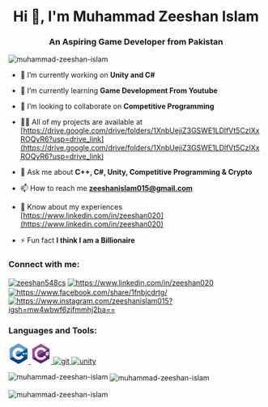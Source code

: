 <h1 align="center">Hi 👋, I'm Muhammad Zeeshan Islam</h1>
<h3 align="center">An Aspiring Game Developer from Pakistan</h3>

<p align="left"> <img src="https://komarev.com/ghpvc/?username=muhammad-zeeshan-islam&label=Profile%20views&color=0e75b6&style=flat" alt="muhammad-zeeshan-islam" /> </p>

- 🔭 I’m currently working on **Unity and C#**

- 🌱 I’m currently learning **Game Development From Youtube**

- 👯 I’m looking to collaborate on **Competitive Programming**

- 👨‍💻 All of my projects are available at [https://drive.google.com/drive/folders/1XnbUejiZ3GSWE1LDlfVt5CzlXxROQyR6?usp=drive_link](https://drive.google.com/drive/folders/1XnbUejiZ3GSWE1LDlfVt5CzlXxROQyR6?usp=drive_link)

- 💬 Ask me about **C++, C#, Unity, Competitive Programming & Crypto**

- 📫 How to reach me **zeeshanislam015@gmail.com**

- 📄 Know about my experiences [https://www.linkedin.com/in/zeeshan020](https://www.linkedin.com/in/zeeshan020)

- ⚡ Fun fact **I think I am a Billionaire**

<h3 align="left">Connect with me:</h3>
<p align="left">
<a href="https://twitter.com/zeeshan548cs" target="blank"><img align="center" src="https://raw.githubusercontent.com/rahuldkjain/github-profile-readme-generator/master/src/images/icons/Social/twitter.svg" alt="zeeshan548cs" height="30" width="40" /></a>
<a href="https://linkedin.com/in/https://www.linkedin.com/in/zeeshan020" target="blank"><img align="center" src="https://raw.githubusercontent.com/rahuldkjain/github-profile-readme-generator/master/src/images/icons/Social/linked-in-alt.svg" alt="https://www.linkedin.com/in/zeeshan020" height="30" width="40" /></a>
<a href="https://fb.com/https://www.facebook.com/share/1fnbjcdrtg/" target="blank"><img align="center" src="https://raw.githubusercontent.com/rahuldkjain/github-profile-readme-generator/master/src/images/icons/Social/facebook.svg" alt="https://www.facebook.com/share/1fnbjcdrtg/" height="30" width="40" /></a>
<a href="https://instagram.com/https://www.instagram.com/zeeshanislam015?igsh=mw4wbwf6zjfmmhj2ba==" target="blank"><img align="center" src="https://raw.githubusercontent.com/rahuldkjain/github-profile-readme-generator/master/src/images/icons/Social/instagram.svg" alt="https://www.instagram.com/zeeshanislam015?igsh=mw4wbwf6zjfmmhj2ba==" height="30" width="40" /></a>
</p>

<h3 align="left">Languages and Tools:</h3>
<p align="left"> <a href="https://www.w3schools.com/cpp/" target="_blank" rel="noreferrer"> <img src="https://raw.githubusercontent.com/devicons/devicon/master/icons/cplusplus/cplusplus-original.svg" alt="cplusplus" width="40" height="40"/> </a> <a href="https://www.w3schools.com/cs/" target="_blank" rel="noreferrer"> <img src="https://raw.githubusercontent.com/devicons/devicon/master/icons/csharp/csharp-original.svg" alt="csharp" width="40" height="40"/> </a> <a href="https://git-scm.com/" target="_blank" rel="noreferrer"> <img src="https://www.vectorlogo.zone/logos/git-scm/git-scm-icon.svg" alt="git" width="40" height="40"/> </a> <a href="https://unity.com/" target="_blank" rel="noreferrer"> <img src="https://www.vectorlogo.zone/logos/unity3d/unity3d-icon.svg" alt="unity" width="40" height="40"/> </a> </p>

<p><img align="left" src="https://github-readme-stats.vercel.app/api/top-langs?username=muhammad-zeeshan-islam&show_icons=true&locale=en&layout=compact" alt="muhammad-zeeshan-islam" /></p>

<p>&nbsp;<img align="center" src="https://github-readme-stats.vercel.app/api?username=muhammad-zeeshan-islam&show_icons=true&locale=en" alt="muhammad-zeeshan-islam" /></p>

<p><img align="center" src="https://github-readme-streak-stats.herokuapp.com/?user=muhammad-zeeshan-islam&" alt="muhammad-zeeshan-islam" /></p>
